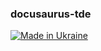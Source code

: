 ### docusaurus-tde
[![Made in Ukraine](https://img.shields.io/badge/made_in-ukraine-ffd700.svg?labelColor=0057b7)](https://stand-with-ukraine.pp.ua)
